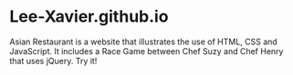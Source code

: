 # Lee-Xavier.github.io

Asian Restaurant is a website that illustrates the use of HTML, CSS and JavaScript. It includes a Race Game between Chef Suzy and Chef Henry that uses jQuery. Try it!
